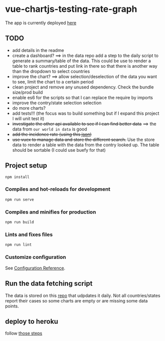 # vue-chartjs-testing-rate-graph

The app is currently deployed [here](https://vue-chartjs-experimentation.herokuapp.com/)

## TODO

* add details in the readme
* create a dashboard? ==> in the data repo add a step to the daily script to generate a summary/table of the data. This could be use to render a table to rank countries and put link in there so that there is another way than the dropdown to select countries
* improve the chart? ==> allow selection/deselection of the data you want to see, limit the chart to a certain period
* clean project and remove any unused dependency. Check the bundle size/prod build
* enable es6 for the scripts so that I can replace the require by imports
* improve the contry/state selection selection
* do more charts?
* add tests!!! (the focus was to build something but if I expand this project I will unit test it)
* ~~investigate the other api available to see if I can find better data~~ ==> the data from `our world in data` is good
* ~~add the incidence rate (using this [json](https://raw.githubusercontent.com/samayo/country-json/master/src/country-by-population.json))~~
* ~~use vuex to manage data and store the different search.~~ Use the store data to render a table with the data from the contry looked up. The table should be sortable (I could use buefy for that)

## Project setup
```
npm install
```

### Compiles and hot-reloads for development
```
npm run serve
```

### Compiles and minifies for production
```
npm run build
```

### Lints and fixes files
```
npm run lint
```

### Customize configuration
See [Configuration Reference](https://cli.vuejs.org/config/).


## Run the data fetching script

The data is stored on this [repo](https://github.com/vhetet/vuejs-testing-rate-data) that udpdates it daily. Not all countries/states report their cases so some charts are empty or are missing some data points.

## deploy to heroku

follow [those steps](https://cli.vuejs.org/guide/deployment.html#heroku)
